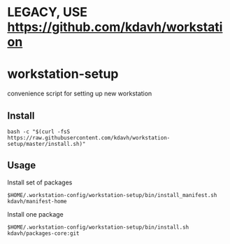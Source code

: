 # LEGACY, USE https://github.com/kdavh/workstation

# workstation-setup
convenience script for setting up new workstation

## Install
```shell
bash -c "$(curl -fsS https://raw.githubusercontent.com/kdavh/workstation-setup/master/install.sh)"
```

## Usage

Install set of packages
```shell
$HOME/.workstation-config/workstation-setup/bin/install_manifest.sh kdavh/manifest-home
```
Install one package
```shell
$HOME/.workstation-config/workstation-setup/bin/install.sh kdavh/packages-core:git
```
